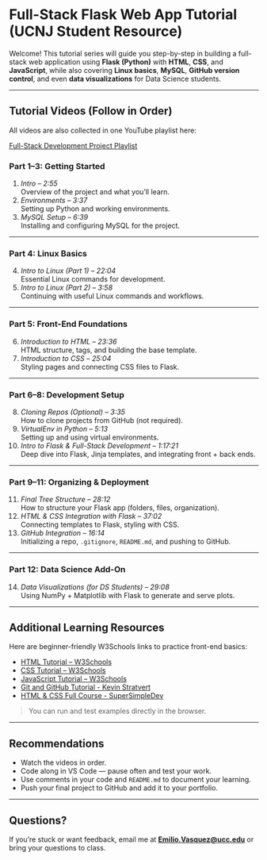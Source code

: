 # **Full-Stack Flask Web App Tutorial (UCNJ Student Resource)**

Welcome! This tutorial series will guide you step-by-step in building a full-stack web application using **Flask (Python)** with **HTML**, **CSS**, and **JavaScript**, while also covering **Linux basics**, **MySQL**, **GitHub version control**, and even **data visualizations** for Data Science students.  

---

## **Tutorial Videos (Follow in Order)**

All videos are also collected in one YouTube playlist here:

[Full-Stack Development Project Playlist](https://www.youtube.com/playlist?list=PL-yGP0RJ99EGbiGxTswNZqffoAqz1IGCe)

### **Part 1–3: Getting Started**
1. *Intro* – *2:55*  
   Overview of the project and what you’ll learn.  
2. *Environments* – *3:37*  
   Setting up Python and working environments.  
3. *MySQL Setup* – *6:39*  
   Installing and configuring MySQL for the project.  

---

### **Part 4: Linux Basics**
4. *Intro to Linux (Part 1)* – *22:04*  
   Essential Linux commands for development.  
5. *Intro to Linux (Part 2)* – *3:58*  
   Continuing with useful Linux commands and workflows.  

---

### **Part 5: Front-End Foundations**
6. *Introduction to HTML* – *23:36*  
   HTML structure, tags, and building the base template.  
7. *Introduction to CSS* – *25:04*  
   Styling pages and connecting CSS files to Flask.  

---

### **Part 6–8: Development Setup**
8. *Cloning Repos (Optional)* – *3:35*  
   How to clone projects from GitHub (not required).  
9. *VirtualEnv in Python* – *5:13*  
   Setting up and using virtual environments.  
10. *Intro to Flask & Full-Stack Development* – *1:17:21*  
    Deep dive into Flask, Jinja templates, and integrating front + back ends.  

---

### **Part 9–11: Organizing & Deployment**
11. *Final Tree Structure* – *28:12*  
    How to structure your Flask app (folders, files, organization).  
12. *HTML & CSS Integration with Flask* – *37:02*  
    Connecting templates to Flask, styling with CSS.  
13. *GitHub Integration* – *16:14*  
    Initializing a repo, `.gitignore`, `README.md`, and pushing to GitHub.  

---

### **Part 12: Data Science Add-On**
14. *Data Visualizations (for DS Students)* – *29:08*  
    Using NumPy + Matplotlib with Flask to generate and serve plots.  

---

## **Additional Learning Resources**
Here are beginner-friendly W3Schools links to practice front-end basics:  
- [HTML Tutorial – W3Schools](https://www.w3schools.com/html/)  
- [CSS Tutorial – W3Schools](https://www.w3schools.com/css/)
- [JavaScript Tutorial – W3Schools](https://www.w3schools.com/js/)  
- [Git and GitHub Tutorial - Kevin Stratvert](https://www.youtube.com/watch?v=tRZGeaHPoaw&t=7s)
- [HTML & CSS Full Course - SuperSimpleDev](https://www.youtube.com/watch?v=G3e-cpL7ofc&t=7067s)

> You can run and test examples directly in the browser.

---

## **Recommendations**
- Watch the videos in order.  
- Code along in VS Code — pause often and test your work.  
- Use comments in your code and `README.md` to document your learning.  
- Push your final project to GitHub and add it to your portfolio.  

---

## **Questions?**
If you’re stuck or want feedback, email me at **Emilio.Vasquez@ucc.edu** or bring your questions to class.  
